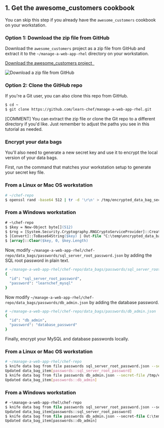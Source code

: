 ## 1. Get the awesome_customers cookbook

You can skip this step if you already have the `awesome_customers` cookbook on your workstation.

### Option 1: Download the zip file from GitHub

Download the `awesome_customers` project as a zip file from GitHub and extract it to the <code class="file-path">~/manage-a-web-app-rhel</code> directory on your workstation.

<a class='accent-button radius' href='https://github.com/learn-chef/manage-a-web-app-rhel' target='_blank'>Download the awesome_customers project&nbsp;&nbsp;<i class='fa fa-external-link'></i></a>

![Download a zip file from GitHub](tutorials/github-zip.png)

### Option 2: Clone the GitHub repo

If you're a Git user, you can also clone this repo from GitHub.

```bash
$ cd ~
$ git clone https://github.com/learn-chef/manage-a-web-app-rhel.git
```

[COMMENT] You can extract the zip file or clone the Git repo to a different directory if you'd like. Just remember to adjust the paths you see in this tutorial as needed.

### Encrypt your data bags

You'll also need to generate a new secret key and use it to encrypt the local version of your data bags.

First, run the command that matches your workstation setup to generate your secret key file.

### From a Linux or Mac OS workstation

```bash
# ~/chef-repo
$ openssl rand -base64 512 | tr -d '\r\n' > /tmp/encrypted_data_bag_secret
```

### From a Windows workstation

```ps
# ~\chef-repo
$ $key = New-Object byte[](512)
$ $rng = [System.Security.Cryptography.RNGCryptoServiceProvider]::Create().GetBytes($key)
$ [Convert]::ToBase64String($key) | Out-File "C:\temp\encrypted_data_bag_secret" -encoding "UTF8"
$ [array]::Clear($key, 0, $key.Length)
```

Now, modify <code class="file-path">~/manage-a-web-app-rhel/chef-repo/data\_bags/passwords/sql\_server\_root\_password.json</code> by adding the SQL root password in plain text.

```ruby
# ~/manage-a-web-app-rhel/chef-repo/data_bags/passwords/sql_server_root_password.json
{
  "id": "sql_server_root_password",
  "password": "learnchef_mysql"
}
```

Now modify <code class="file-path">~/manage-a-web-app-rhel/chef-repo/data\_bags/passwords/db\_admin.json</code> by adding the database password.

```ruby
# ~/manage-a-web-app-rhel/chef-repo/data_bags/passwords/db_admin.json
{
  "id": "db_admin",
  "password": "database_password"
}
```

Finally, encrypt your MySQL and database passwords locally.

### From a Linux or Mac OS workstation

```bash
# ~/manage-a-web-app-rhel/chef-repo
$ knife data bag from file passwords sql_server_root_password.json --secret-file /tmp/encrypted_data_bag_secret --local-mode
Updated data_bag_item[passwords::sql_server_root_password]
$ knife data bag from file passwords db_admin.json --secret-file /tmp/encrypted_data_bag_secret --local-mode
Updated data_bag_item[passwords::db_admin]
```

### From a Windows workstation

```ps
# ~\manage-a-web-app-rhel\chef-repo
$ knife data bag from file passwords sql_server_root_password.json --secret-file C:\temp\encrypted_data_bag_secret --local-mode
Updated data_bag_item[passwords::sql_server_root_password]
$ knife data bag from file passwords db_admin.json --secret-file C:\temp\encrypted_data_bag_secret --local-mode
Updated data_bag_item[passwords::db_admin]
```
